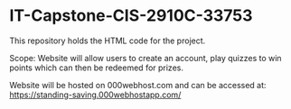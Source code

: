 # IT-Capstone-CIS-2910C-33753

This repository holds the HTML code for the project. 

Scope: Website will allow users to create an account, play quizzes to win points which can then be redeemed for prizes.

Website will be hosted on 000webhost.com and can be accessed at: https://standing-saving.000webhostapp.com/
